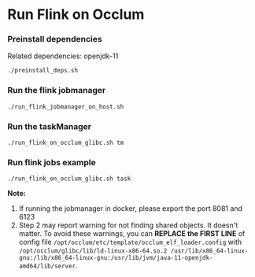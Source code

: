 # Run Flink on Occlum

### Preinstall dependencies
Related dependencies: openjdk-11
```
./preinstall_deps.sh
```

### Run the flink jobmanager
```
./run_flink_jobmanager_on_host.sh
```

### Run the taskManager
```
./run_flink_on_occlum_glibc.sh tm
```

### Run flink jobs example
```
./run_flink_on_occlum_glibc.sh task
```

**Note:**  
1. If running the jobmanager in docker, please export the port 8081 and 6123
2. Step 2 may report warning for not finding shared objects. It doesn't matter. To avoid these warnings, you can **REPLACE the FIRST LINE** of config file `/opt/occlum/etc/template/occlum_elf_loader.config` with `/opt/occlum/glibc/lib/ld-linux-x86-64.so.2 /usr/lib/x86_64-linux-gnu:/lib/x86_64-linux-gnu:/usr/lib/jvm/java-11-openjdk-amd64/lib/server`.

